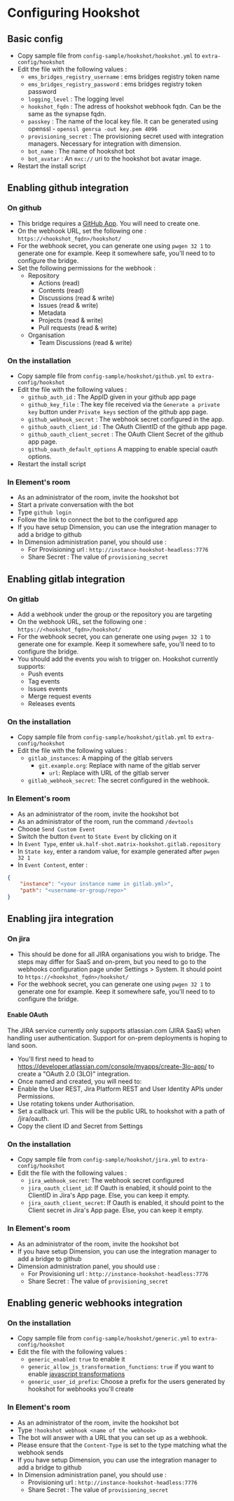 # Configuring Hookshot

## Basic config

- Copy sample file from `config-sample/hookshot/hookshot.yml` to
 `extra-config/hookshot`
- Edit the file with the following values :
  - `ems_bridges_registry_username` :  ems bridges registry token name
  - `ems_bridges_registry_password` :  ems bridges registry token password
  - `logging_level` : The logging level
  - `hookshot_fqdn` : The adress of hookshot webhook fqdn. Can be the
     same as the synapse fqdn.
  - `passkey` : The name of the local key file. It can be generated using
     openssl - `openssl genrsa -out key.pem 4096`
  - `provisioning_secret` : The provisioning secret used with integration
     managers. Necessary for integration with dimension.
  - `bot_name` : The name of hookshot bot
  - `bot_avatar` : An `mxc://` uri to the hookshot bot avatar image.
- Restart the install script

## Enabling github integration

### On github

- This bridge requires a [GitHub
 App](https://github.com/settings/apps/new). You will need to create one.
- On the webhook URL, set the following one :
 `https://<hookshot_fqdn>/hookshot/`
- For the webhook secret, you can generate one using `pwgen 32 1`
 to generate one for example. Keep it somewhere safe, you'll need to to
 configure the bridge.
- Set the following permissions for the webhook :
  - Repository
    - Actions (read)
    - Contents (read)
    - Discussions (read & write)
    - Issues (read & write)
    - Metadata
    - Projects (read & write)
    - Pull requests (read & write)
  - Organisation
    - Team Discussions (read & write)

### On the installation

- Copy sample file from `config-sample/hookshot/github.yml` to
 `extra-config/hookshot`
- Edit the file with the following values :
  - `github_auth_id` : The AppID given in your github app page
  - `github_key_file` : The key file received via the `Generate a private
     key` button under `Private keys` section of the github app page.
  - `github_webhook_secret` : The webhook secret configured in the app.
  - `github_oauth_client_id` : The OAuth ClientID of the github app page.
  - `github_oauth_client_secret` : The OAuth Client Secret of the github
     app page.
  - `github_oauth_default_options` A mapping to enable special oauth
     options.
- Restart the install script

### In Element's room

- As an administrator of the room, invite the hookshot bot
- Start a private conversation with the bot
- Type `github login`
- Follow the link to connect the bot to the configured app
- If you have setup Dimension, you can use the integration manager to add
 a bridge to github
- In Dimension administration panel, you should use :
  - For Provisioning url : `http://instance-hookshot-headless:7776`
  - Share Secret : The value of `provisioning_secret`

## Enabling gitlab integration

### On gitlab

- Add a webhook under the group or the repository you are targeting
- On the webhook URL, set the following one :
 `https://<hookshot_fqdn>/hookshot/`
- For the webhook secret, you can generate one using `pwgen 32 1`
 to generate one for example. Keep it somewhere safe, you'll need to to
 configure the bridge.
- You should add the events you wish to trigger on. Hookshot currently
 supports:
  - Push events
  - Tag events
  - Issues events
  - Merge request events
  - Releases events

### On the installation

- Copy sample file from `config-sample/hookshot/gitlab.yml` to
 `extra-config/hookshot`
- Edit the file with the following values :
  - `gitlab_instances`: A mapping of the gitlab servers
    - `git.example.org`: Replace with name of the gitlab server
      - `url`: Replace with URL of the gitlab server
  - `gitlab_webhook_secret`: The secret configured in the webhook.

### In Element's room

- As an administrator of the room, invite the hookshot bot
- As an administrator of the room, run the command `/devtools`
- Choose `Send Custom Event`
- Switch the button `Event` to `State Event` by clicking on it
- In `Event Type`, enter `uk.half-shot.matrix-hookshot.gitlab.repository`
- In `State key`, enter a random value, for example generated after `pwgen
 32 1`
- In `Event Content`, enter :

```json
{
    "instance": "<your instance name in gitlab.yml>",
    "path": "<username-or-group/repo>"
}
```

## Enabling jira integration

### On jira

- This should be done for all JIRA organisations you wish to bridge. The
 steps may differ for SaaS and on-prem, but you need to go to the
 webhooks configuration page under Settings > System. It should point to
 `https://<hookshot_fqdn>/hookshot/`
- For the webhook secret, you can generate one using `pwgen 32 1`
 to generate one for example. Keep it somewhere safe, you'll need to to
 configure the bridge.

#### Enable OAuth

The JIRA service currently only supports atlassian.com (JIRA SaaS) when
handling user authentication. Support for on-prem deployments is hoping to
land soon.

- You'll first need to head to
 <https://developer.atlassian.com/console/myapps/create-3lo-app/> to create a
 "OAuth 2.0 (3LO)" integration.
- Once named and created, you will need to:
- Enable the User REST, Jira Platform REST and User Identity APIs under
  Permissions.
- Use rotating tokens under Authorisation.
- Set a callback url. This will be the public URL to hookshot with a path
  of /jira/oauth.
- Copy the client ID and Secret from Settings

### On the installation

- Copy sample file from `config-sample/hookshot/jira.yml` to
 `extra-config/hookshot`
- Edit the file with the following values :
  - `jira_webhook_secret`: The webhook secret configured
  - `jira_oauth_client_id`: If Oauth is enabled, it should point to the
   ClientID in Jira's App page. Else, you can keep it empty.
  - `jira_oauth_client_secret`: If Oauth is enabled, it should point to
   the Client secret in Jira's App page. Else, you can keep it empty.

### In Element's room

- As an administrator of the room, invite the hookshot bot
- If you have setup Dimension, you can use the integration manager to add
 a bridge to github
- Dimension administration panel, you should use :
  - For Provisioning url : `http://instance-hookshot-headless:7776`
  - Share Secret : The value of `provisioning_secret`

## Enabling generic webhooks integration

### On the installation

- Copy sample file from `config-sample/hookshot/generic.yml` to
 `extra-config/hookshot`
- Edit the file with the following values :
  - `generic_enabled`: `true` to enable it
  - `generic_allow_js_transformation_functions`:
   `true` if you want to enable [javascript
   transformations](https://matrix-org.github.io/matrix-hookshot/setup/webhooks.html#javascript-transformations)
  - `generic_user_id_prefix`: Choose a prefix for the users generated by
   hookshot for webhooks you'll create

### In Element's room

- As an administrator of the room, invite the hookshot bot
- Type `!hookshot webhook <name of the webhook>`
- The bot will answer with a URL that you can set up as a webhook.
- Please ensure that the `Content-Type` is set to the type matching what
 the webhook sends
- If you have setup Dimension, you can use the integration manager to add
 a bridge to github
- In Dimension administration panel, you should use :
  - Provisioning url : `http://instance-hookshot-headless:7776`
  - Share Secret : The value of `provisioning_secret`
